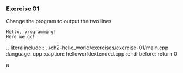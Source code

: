 ### Exercise 01

Change the program to output the two lines 

```
Hello, programming! 
Here we go!
```



.. literalinclude:: ../ch2-hello_world/exercises/exercise-01/main.cpp
   :language: cpp
   :caption: helloworldextended.cpp
   :end-before: return 0


a

